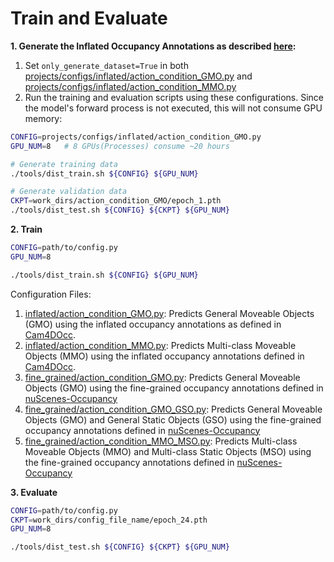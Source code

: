 # Train and Evaluate

**1. Generate the Inflated Occupancy Annotations as described [here](DATASET.MD#L49):**

1) Set ```only_generate_dataset=True``` in both [projects/configs/inflated/action_condition_GMO.py](../projects/configs/inflated/action_condition_GMO.py) and [projects/configs/inflated/action_condition_MMO.py](../projects/configs/inflated/action_condition_MMO.py)
2) Run the training and evaluation scripts using these configurations. Since the model's forward process is not executed, this will not consume GPU memory:
```bash
CONFIG=projects/configs/inflated/action_condition_GMO.py
GPU_NUM=8   # 8 GPUs(Processes) consume ~20 hours

# Generate training data
./tools/dist_train.sh ${CONFIG} ${GPU_NUM}

# Generate validation data
CKPT=work_dirs/action_condition_GMO/epoch_1.pth
./tools/dist_test.sh ${CONFIG} ${CKPT} ${GPU_NUM}
```


**2. Train**

```bash
CONFIG=path/to/config.py
GPU_NUM=8

./tools/dist_train.sh ${CONFIG} ${GPU_NUM}
```

Configuration Files:
1) [inflated/action_condition_GMO.py](../projects/configs/inflated/action_condition_GMO.py): Predicts General Moveable Objects (GMO) using the inflated occupancy annotations as defined in [Cam4DOcc](https://github.com/haomo-ai/Cam4DOcc).
2) [inflated/action_condition_MMO.py](../projects/configs/inflated/action_condition_MMO.py): Predicts Multi-class Moveable Objects (MMO) using the inflated occupancy annotations defined in [Cam4DOcc](https://github.com/haomo-ai/Cam4DOcc).
3) [fine_grained/action_condition_GMO.py](../projects/configs/fine_grained/action_condition_GMO.py): Predicts General Moveable Objects (GMO) using the fine-grained occupancy annotations defined in [nuScenes-Occupancy](https://github.com/JeffWang987/OpenOccupancy/blob/main/docs/prepare_data.md)
4) [fine_grained/action_condition_GMO_GSO.py](../projects/configs/fine_grained/action_condition_GMO_GSO.py): Predicts General Moveable Objects (GMO) and General Static Objects (GSO) using the fine-grained occupancy annotations defined in [nuScenes-Occupancy](https://github.com/JeffWang987/OpenOccupancy/blob/main/docs/prepare_data.md)
5) [fine_grained/action_condition_MMO_MSO.py](../projects/configs/fine_grained/action_condition_MMO_MSO.py): Predicts Multi-class Moveable Objects (MMO) and Multi-class Static Objects (MSO) using the fine-grained occupancy annotations defined in [nuScenes-Occupancy](https://github.com/JeffWang987/OpenOccupancy/blob/main/docs/prepare_data.md)


**3. Evaluate**

```bash
CONFIG=path/to/config.py
CKPT=work_dirs/config_file_name/epoch_24.pth
GPU_NUM=8

./tools/dist_test.sh ${CONFIG} ${CKPT} ${GPU_NUM}
```